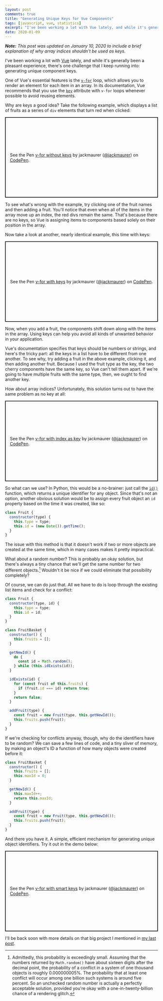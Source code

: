 ```yaml
---
layout: post
comments: true
title: "Generating Unique Keys for Vue Components"
tags: [javascript, vue, statistics]
excerpt: "I've been working a lot with Vue lately, and while it's generally been a pleasant experience, there's one challenge that I keep running into: generating unique component keys."
date: 2020-01-09
---
```


_**Note:** This post was updated on January 10, 2020 to include a brief explanation of why array indices shouldn't be used as keys._

I've been working a lot with [Vue](https://vuejs.org/) lately, and while it's generally been a pleasant experience, there's one challenge that I keep running into: generating unique component keys.

One of Vue's essential features is the [`v-for`](https://vuejs.org/v2/guide/list.html) loop, which allows you to render an element for each item in an array. In its documentation, Vue recommends that you use the [`key`](https://vuejs.org/v2/api/#key) attribute with `v-for` loops whenever possible to avoid reusing elements.

Why are keys a good idea? Take the following example, which displays a list of fruits as a series of `div` elements that turn red when clicked:

<p class="codepen" data-height="265" data-theme-id="light" data-default-tab="js,result" data-user="jackmaurer" data-slug-hash="KKwoJpx" style="height: 265px; box-sizing: border-box; display: flex; align-items: center; justify-content: center; border: 2px solid; margin: 1em 0; padding: 1em;" data-pen-title="v-for without keys">
  <span>See the Pen <a href="https://codepen.io/jackmaurer/pen/KKwoJpx">
  v-for without keys</a> by jackmaurer (<a href="https://codepen.io/jackmaurer">@jackmaurer</a>)
  on <a href="https://codepen.io">CodePen</a>.</span>
</p>
<script async src="https://static.codepen.io/assets/embed/ei.js"></script>

To see what's wrong with the example, try clicking one of the fruit names and then adding a fruit. You'll notice that even when all of the items in the array move up an index, the red divs remain the same. That's because there are no keys, so Vue is assigning items to components based solely on their position in the array.

Now take a look at another, nearly identical example, this time with keys:

<p class="codepen" data-height="265" data-theme-id="light" data-default-tab="js,result" data-user="jackmaurer" data-slug-hash="ZEYxwLN" style="height: 265px; box-sizing: border-box; display: flex; align-items: center; justify-content: center; border: 2px solid; margin: 1em 0; padding: 1em;" data-pen-title="v-for with keys">
  <span>See the Pen <a href="https://codepen.io/jackmaurer/pen/ZEYxwLN">
  v-for with keys</a> by jackmaurer (<a href="https://codepen.io/jackmaurer">@jackmaurer</a>)
  on <a href="https://codepen.io">CodePen</a>.</span>
</p>
<script async src="https://static.codepen.io/assets/embed/ei.js"></script>

Now, when you add a fruit, the components shift down along with the items in the array. Using keys can help you avoid all kinds of unwanted behavior in your application.

Vue's documentation specifies that keys should be numbers or strings, and here's the tricky part: all the keys in a list have to be different from one another. To see why, try adding a fruit in the above example, clicking it, and then adding another fruit. Because I used the fruit type as the key, the two cherry components have the same key, so Vue can't tell them apart. If we're going to have multiple fruits with the same type, then, we ought to find another key.

How about array indices? Unfortunately, this solution turns out to have the same problem as no key at all:

<p class="codepen" data-height="265" data-theme-id="light" data-default-tab="js,result" data-user="jackmaurer" data-slug-hash="povVvYV" style="height: 265px; box-sizing: border-box; display: flex; align-items: center; justify-content: center; border: 2px solid; margin: 1em 0; padding: 1em;" data-pen-title="v-for with index as key">
  <span>See the Pen <a href="https://codepen.io/jackmaurer/pen/povVvYV">
  v-for with index as key</a> by jackmaurer (<a href="https://codepen.io/jackmaurer">@jackmaurer</a>)
  on <a href="https://codepen.io">CodePen</a>.</span>
</p>
<script async src="https://static.codepen.io/assets/embed/ei.js"></script>

So what can we use? In Python, this would be a no-brainer: just call the [`id()`](https://docs.python.org/3/library/functions.html#id) function, which returns a unique identifier for any object. Since that's not an option, another obvious solution would be to assign every fruit object an `id` property based on the time it was created, like so:

```javascript
class Fruit {
  constructor(type) {
    this.type = type;
    this.id = (new Date()).getTime();
  }
}
```

The issue with this method is that it doesn't work if two or more objects are created at the same time, which in many cases makes it pretty impractical.

What about a random number? This is probably an okay solution, but there's always a tiny chance that we'll get the same number for two different objects.[^1] Wouldn't it be nice if we could eliminate that possibility completely?

Of course, we can do just that. All we have to do is loop through the existing list items and check for a conflict:

```javascript
class Fruit {
  constructor(type, id) {
    this.type = type;
    this.id = id;
  }
}

class FruitBasket {
  constructor() {
    this.fruits = [];
  }

  getNewId() {
    do {
      const id = Math.random();
    } while (this.idExists(id));
  }

  idExists(id) {
    for (const fruit of this.fruits) {
      if (fruit.id === id) return true;
    }
    return false;
  }

  addFruit(type) {
    const fruit = new Fruit(type, this.getNewId());
    this.fruits.push(fruit);
  }
}
```

If we're checking for conflicts anyway, though, why do the identifiers have to be random? We can save a few lines of code, and a tiny sliver of memory, by making an object's ID a function of how many objects were created before it:

```javascript
class FruitBasket {
  constructor() {
    this.fruits = [];
    this.maxId = 0;
  }

  getNewId() {
    this.maxId++;
    return this.maxId;
  }

  addFruit(type) {
    const fruit = new Fruit(type, this.getNewId());
    this.fruits.push(fruit);
  }
}
```

And there you have it. A simple, efficient mechanism for generating unique object identifiers. Try it out in the demo below:

<p class="codepen" data-height="265" data-theme-id="light" data-default-tab="js,result" data-user="jackmaurer" data-slug-hash="gObeEOd" style="height: 265px; box-sizing: border-box; display: flex; align-items: center; justify-content: center; border: 2px solid; margin: 1em 0; padding: 1em;" data-pen-title="v-for with smart keys">
  <span>See the Pen <a href="https://codepen.io/jackmaurer/pen/gObeEOd">
  v-for with smart keys</a> by jackmaurer (<a href="https://codepen.io/jackmaurer">@jackmaurer</a>)
  on <a href="https://codepen.io">CodePen</a>.</span>
</p>
<script async src="https://static.codepen.io/assets/embed/ei.js"></script>

I'll be back soon with more details on that big project I mentioned in [my last post](/2020/01/05/nine-card-golf.html).

[^1]: Admittedly, this probability is exceedingly small. Assuming that the numbers returned by `Math.random()` have about sixteen digits after the decimal point, the probability of a conflict in a system of one thousand objects is roughly 0.000000005%. The probability that at least one conflict will occur among one billion such systems is around five percent. So an unchecked random number is actually a perfectly acceptable solution, provided you're okay with a one-in-twenty-billion chance of a rendering glitch.
